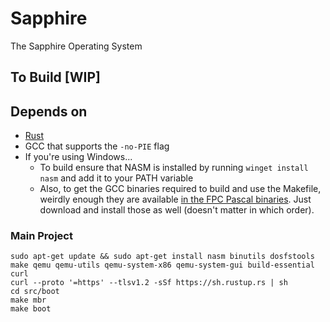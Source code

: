 # Sapphire

The Sapphire Operating System

## To Build [WIP]

## Depends on

- [Rust](https://rustup.rs)
- GCC that supports the `-no-PIE` flag
- If you're using Windows...
  - To build ensure that NASM is installed by running `winget install nasm` and add it to your PATH variable
  - Also, to get the GCC binaries required to build and use the Makefile, weirdly enough they are available [in the FPC Pascal binaries](https://www.freepascal.org/down/x86_64/win64-hungary.html). Just download and install those as well (doesn't matter in which order).

### Main Project

```shell
sudo apt-get update && sudo apt-get install nasm binutils dosfstools make qemu qemu-utils qemu-system-x86 qemu-system-gui build-essential curl
curl --proto '=https' --tlsv1.2 -sSf https://sh.rustup.rs | sh
cd src/boot
make mbr
make boot
```
